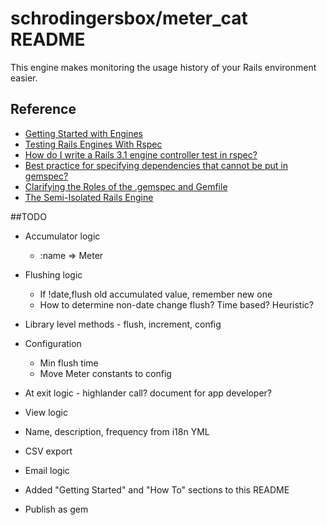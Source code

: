 # schrodingersbox/meter_cat README

This engine makes monitoring the usage history of your Rails environment easier.

## Reference

 * [Getting Started with Engines](http://edgeguides.rubyonrails.org/engines.html)
 * [Testing Rails Engines With Rspec](http://whilefalse.net/2012/01/25/testing-rails-engines-rspec/)
 * [How do I write a Rails 3.1 engine controller test in rspec?](http://stackoverflow.com/questions/5200654/how-do-i-write-a-rails-3-1-engine-controller-test-in-rspec)
 * [Best practice for specifying dependencies that cannot be put in gemspec?](https://groups.google.com/forum/?fromgroups=#!topic/ruby-bundler/U7FMRAl3nJE)
 * [Clarifying the Roles of the .gemspec and Gemfile](http://yehudakatz.com/2010/12/16/clarifying-the-roles-of-the-gemspec-and-gemfile/)
 * [The Semi-Isolated Rails Engine](http://bibwild.wordpress.com/2012/05/10/the-semi-isolated-rails-engine/)

##TODO

 * Accumulator logic
    * :name => Meter

 * Flushing logic
    * If !date,flush old accumulated value, remember new one
    * How to determine non-date change flush?  Time based?  Heuristic?

 * Library level methods - flush, increment, config
 * Configuration
    * Min flush time
    * Move Meter constants to config

 * At exit logic - highlander call? document for app developer?

 * View logic
 * Name, description, frequency from i18n YML

 * CSV export

 * Email logic

 * Added "Getting Started" and "How To" sections to this README

 * Publish as gem
